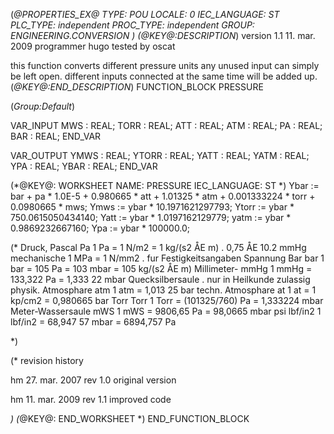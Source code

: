 (*@PROPERTIES_EX@
TYPE: POU
LOCALE: 0
IEC_LANGUAGE: ST
PLC_TYPE: independent
PROC_TYPE: independent
GROUP: ENGINEERING.CONVERSION
*)
(*@KEY@:DESCRIPTION*)
version 1.1	11. mar. 2009
programmer 	hugo
tested by	oscat

this function converts different pressure units
any unused input can simply be left open.
different inputs connected at the same time will be added up.
(*@KEY@:END_DESCRIPTION*)
FUNCTION_BLOCK PRESSURE

(*Group:Default*)


VAR_INPUT
	MWS :	REAL;
	TORR :	REAL;
	ATT :	REAL;
	ATM :	REAL;
	PA :	REAL;
	BAR :	REAL;
END_VAR


VAR_OUTPUT
	YMWS :	REAL;
	YTORR :	REAL;
	YATT :	REAL;
	YATM :	REAL;
	YPA :	REAL;
	YBAR :	REAL;
END_VAR


(*@KEY@: WORKSHEET
NAME: PRESSURE
IEC_LANGUAGE: ST
*)
Ybar := bar +
		pa * 1.0E-5 +
		0.980665 * att +
		1.01325 * atm +
		0.001333224 * torr +
		0.0980665 * mws;
Ymws := ybar * 10.1971621297793;
Ytorr := ybar * 750.0615050434140;
Yatt := ybar * 1.0197162129779;
yatm := ybar * 0.9869232667160;
Ypa := ybar * 100000.0;


(*
Druck, Pascal Pa 1 Pa = 1 N/m2 = 1 kg/(s2 ÅE m) . 0,75 ÅE 10.2 mmHg
mechanische 1 MPa = 1 N/mm2 . fur Festigkeitsangaben
Spannung Bar bar 1 bar = 105 Pa = 103 mbar = 105 kg/(s2 ÅE m)
Millimeter- mmHg 1 mmHg = 133,322 Pa = 1,333 22 mbar
Quecksilbersaule . nur in Heilkunde zulassig
physik. Atmosphare atm 1 atm = 1,013 25 bar
techn. Atmosphare at 1 at = 1 kp/cm2 = 0,980665 bar
Torr Torr 1 Torr = (101325/760) Pa = 1,333224 mbar
Meter-Wassersaule mWS 1 mWS = 9806,65 Pa = 98,0665 mbar
psi lbf/in2 1 lbf/in2 = 68,947 57 mbar = 6894,757 Pa

*)

(* revision history

hm	27. mar. 2007	rev 1.0
	original version

hm	11. mar. 2009	rev 1.1
	improved code

*)
(*@KEY@: END_WORKSHEET *)
END_FUNCTION_BLOCK

